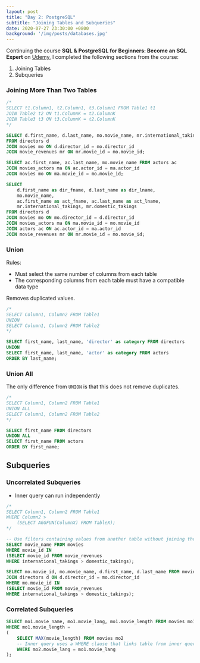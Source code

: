 ```yaml
---
layout: post
title: "Day 2: PostgreSQL"
subtitle: "Joining Tables and Subqueries"
date: 2020-07-27 23:30:00 +0800
background: '/img/posts/databases.jpg'
---
```


Continuing the course **SQL & PostgreSQL for Beginners: Become an SQL Expert** on [Udemy](https://www.udemy.com/course/sql-and-postgresql-for-beginners/), I completed the following sections from the course:

1. Joining Tables
2. Subqueries

### Joining More Than Two Tables
```sql
/*
SELECT t1.Column1, t2.Column1, t3.Column1 FROM Table1 t1
JOIN Table2 t2 ON t1.ColumnK = t2.ColumnK
JOIN Table3 t3 ON t3.ColumnK = t2.ColumnK
*/

SELECT d.first_name, d.last_name, mo.movie_name, mr.international_takings, mr.domestic_takings
FROM directors d
JOIN movies mo ON d.director_id = mo.director_id
JOIN movie_revenues mr ON mr.movie_id = mo.movie_id;

SELECT ac.first_name, ac.last_name, mo.movie_name FROM actors ac
JOIN movies_actors ma ON ac.actor_id = ma.actor_id
JOIN movies mo ON ma.movie_id = mo.movie_id;

SELECT
	d.first_name as dir_fname, d.last_name as dir_lname,
	mo.movie_name,
	ac.first_name as act_fname, ac.last_name as act_lname,
	mr.international_takings, mr.domestic_takings
FROM directors d
JOIN movies mo ON mo.director_id = d.director_id
JOIN movies_actors ma ON ma.movie_id = mo.movie_id
JOIN actors ac ON ac.actor_id = ma.actor_id
JOIN movie_revenues mr ON mr.movie_id = mo.movie_id;
```

### Union
Rules:
* Must select the same number of columns from each table
* The corresponding columns from each table must have a compatible data type

Removes duplicated values.

```sql
/*
SELECT Column1, Column2 FROM Table1
UNION
SELECT Column1, Column2 FROM Table2
*/

SELECT first_name, last_name, 'director' as category FROM directors
UNION
SELECT first_name, last_name, 'actor' as category FROM actors
ORDER BY last_name;
```

### Union All
The only difference from `UNION` is that this does not remove duplicates.

```sql
/*
SELECT Column1, Column2 FROM Table1
UNION ALL
SELECT Column1, Column2 FROM Table2
*/

SELECT first_name FROM directors
UNION ALL
SELECT first_name FROM actors
ORDER BY first_name;
```

## Subqueries

### Uncorrelated Subqueries
* Inner query can run independently
```sql
/*
SELECT Column1, Column2 FROM Table1
WHERE Column2 > 
    (SELECT AGGFUN(ColumnX) FROM TableX);
*/

-- Use filters containing values from another table without joining them
SELECT movie_name FROM movies
WHERE movie_id IN
(SELECT movie_id FROM movie_revenues
WHERE international_takings > domestic_takings);

SELECT mo.movie_id, mo.movie_name, d.first_name, d.last_name FROM movies mo
JOIN directors d ON d.director_id = mo.director_id
WHERE mo.movie_id IN
(SELECT movie_id FROM movie_revenues
WHERE international_takings > domestic_takings);
```

### Correlated Subqueries
```sql
SELECT mo1.movie_name, mo1.movie_lang, mo1.movie_length FROM movies mo1
WHERE mo1.movie_length = 
(
	SELECT MAX(movie_length) FROM movies mo2
    -- Inner query uses a WHERE clause that links table from inner query to the table in the outer query
	WHERE mo2.movie_lang = mo1.movie_lang
);
```